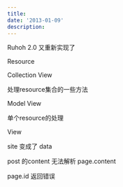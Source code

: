 ```yaml
---
title: 
date: '2013-01-09'
description:
---
```



Ruhoh 2.0 又重新实现了

Resource


Collection View

处理resource集合的一些方法


Model View

单个resource的处理


View



site 变成了 data



post 的content 无法解析 page.content

page.id 返回错误


